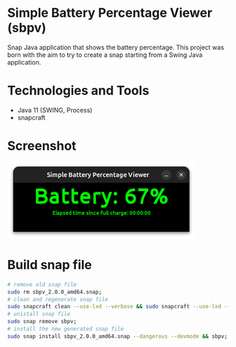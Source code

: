 # Simple Battery Percentage Viewer (sbpv)

Snap Java application that shows the battery percentage. This project was born with the aim to try to create a snap
starting from a Swing Java application.

# Technologies and Tools

- Java 11 (SWING, Process)
- snapcraft

# Screenshot

![screenshot](./screenshot/sbpv.png)

# Build snap file

```bash
# remove old snap file
sudo rm sbpv_2.0.0_amd64.snap;
# clean and regenerate snap file 
sudo snapcraft clean --use-lxd --verbose && sudo snapcraft --use-lxd --debug --verbose; 
# unistall snap file
sudo snap remove sbpv;
# install the new generated snap file 
sudo snap install sbpv_2.0.0_amd64.snap --dangerous --devmode && sbpv;
```